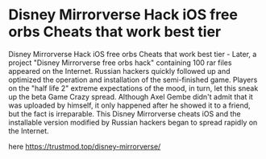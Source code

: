 # Disney Mirrorverse Hack iOS free orbs Cheats that work best tier

Disney Mirrorverse Hack iOS free orbs Cheats that work best tier - Later, a project "Disney Mirrorverse free orbs hack" containing 100 rar files appeared on the Internet. Russian hackers quickly followed up and optimized the operation and installation of the semi-finished game. Players on the "half life 2" extreme expectations of the mood, in turn, let this sneak up the beta Game Crazy spread. Although Axel Gembe didn't admit that it was uploaded by himself, it only happened after he showed it to a friend, but the fact is irreparable. This Disney Mirrorverse cheats iOS and the installable version modified by Russian hackers began to spread rapidly on the Internet.

here https://trustmod.top/disney-mirrorverse/
